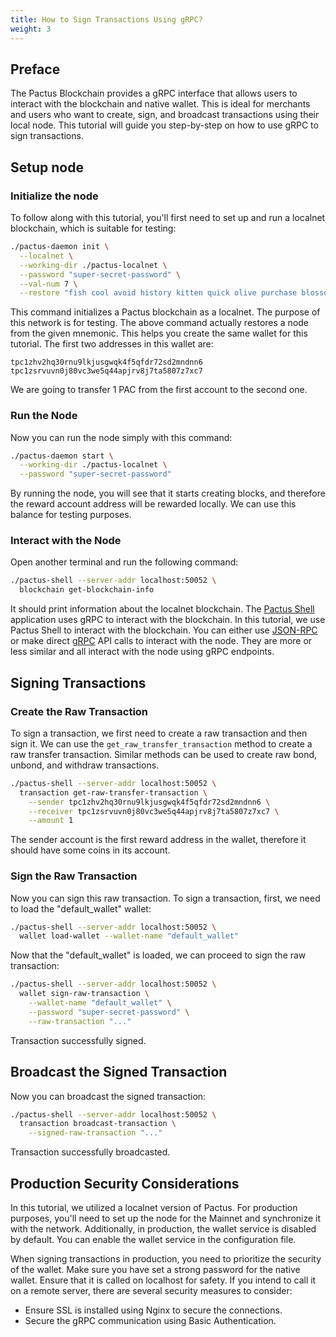 ```yaml
---
title: How to Sign Transactions Using gRPC?
weight: 3
---
```


## Preface

The Pactus Blockchain provides a gRPC interface that allows users to interact with the blockchain and native wallet.
This is ideal for merchants and users who want to create, sign, and broadcast transactions using their local node.
This tutorial will guide you step-by-step on how to use gRPC to sign transactions.

## Setup node

### Initialize the node

To follow along with this tutorial, you'll first need to set up and run a localnet blockchain, which is suitable for testing:

```bash
./pactus-daemon init \
  --localnet \
  --working-dir ./pactus-localnet \
  --password "super-secret-password" \
  --val-num 7 \
  --restore "fish cool avoid history kitten quick olive purchase blossom grocery cool treat"
```

This command initializes a Pactus blockchain as a localnet.
The purpose of this network is for testing.
The above command actually restores a node from the given mnemonic.
This helps you create the same wallet for this tutorial.
The first two addresses in this wallet are:

```text
tpc1zhv2hq30rnu9lkjusgwqk4f5qfdr72sd2mndnn6
tpc1zsrvuvn0j80vc3we5q44apjrv8j7ta5807z7xc7
```

We are going to transfer 1 PAC from the first account to the second one.

### Run the Node

Now you can run the node simply with this command:

```bash
./pactus-daemon start \
  --working-dir ./pactus-localnet \
  --password "super-secret-password"
```

By running the node, you will see that it starts creating blocks, and
therefore the reward account address will be rewarded locally.
We can use this balance for testing purposes.

### Interact with the Node

Open another terminal and run the following command:

```bash
./pactus-shell --server-addr localhost:50052 \
  blockchain get-blockchain-info
```

It should print information about the localnet blockchain.
The [Pactus Shell](https://docs.pactus.org/tutorials/pactus-shell/)
application uses gRPC to interact with the blockchain.
In this tutorial, we use Pactus Shell to interact with the blockchain.
You can either use
[JSON-RPC](https://docs.pactus.org/api/json-rpc/)
or make direct
[gRPC](https://docs.pactus.org/api/grpc/) API calls to interact with the node.
They are more or less similar and all interact with the node using gRPC endpoints.

## Signing Transactions

### Create the Raw Transaction

To sign a transaction, we first need to create a raw transaction and then sign it.
We can use the `get_raw_transfer_transaction` method to create a raw transfer transaction.
Similar methods can be used to create raw bond, unbond, and withdraw transactions.

```bash
./pactus-shell --server-addr localhost:50052 \
  transaction get-raw-transfer-transaction \
    --sender tpc1zhv2hq30rnu9lkjusgwqk4f5qfdr72sd2mndnn6 \
    --receiver tpc1zsrvuvn0j80vc3we5q44apjrv8j7ta5807z7xc7 \
    --amount 1
```

The sender account is the first reward address in the wallet, therefore it should have some coins in its account.

### Sign the Raw Transaction

Now you can sign this raw transaction. To sign a transaction,
first, we need to load the "default_wallet" wallet:

```bash
./pactus-shell --server-addr localhost:50052 \
  wallet load-wallet --wallet-name "default_wallet"
```

Now that the "default_wallet" is loaded, we can proceed to sign the raw transaction:

```bash
./pactus-shell --server-addr localhost:50052 \
  wallet sign-raw-transaction \
    --wallet-name "default_wallet" \
    --password "super-secret-password" \
    --raw-transaction "..."
```

Transaction successfully signed.

## Broadcast the Signed Transaction

Now you can broadcast the signed transaction:

```bash
./pactus-shell --server-addr localhost:50052 \
  transaction broadcast-transaction \
    --signed-raw-transaction "..."
```

Transaction successfully broadcasted.

## Production Security Considerations

In this tutorial, we utilized a localnet version of Pactus.
For production purposes, you'll need to set up the node for the Mainnet and synchronize it with the network.
Additionally, in production, the wallet service is disabled by default.
You can enable the wallet service in the configuration file.

When signing transactions in production, you need to prioritize the security of the wallet.
Make sure you have set a strong password for the native wallet.
Ensure that it is called on localhost for safety.
If you intend to call it on a remote server, there are several security measures to consider:

- Ensure SSL is installed using Nginx to secure the connections.
- Secure the gRPC communication using Basic Authentication.
